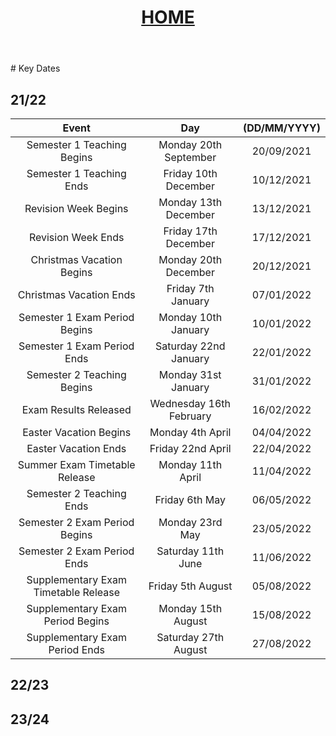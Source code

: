 <header style="text-align:center;">
<h1><a href="https://mattythehacker.github.io/FirstYearCSResources/"><b>HOME</b></a></h1>
</header>
# Key Dates

## 21/22

| Event | Day | (DD/MM/YYYY) |
| :--: | :--: | :--: |
| Semester 1 Teaching Begins | Monday 20th September | 20/09/2021 |
| Semester 1 Teaching Ends | Friday 10th December | 10/12/2021 |
| Revision Week Begins | Monday 13th December | 13/12/2021 |
| Revision Week Ends | Friday 17th December | 17/12/2021 |
| Christmas Vacation Begins | Monday 20th December | 20/12/2021 |
| Christmas Vacation Ends | Friday 7th January | 07/01/2022 |
| Semester 1 Exam Period Begins | Monday 10th January | 10/01/2022 |
| Semester 1 Exam Period Ends | Saturday 22nd January | 22/01/2022 |
| Semester 2 Teaching Begins | Monday 31st January | 31/01/2022 |
| Exam Results Released | Wednesday 16th February | 16/02/2022 |
| Easter Vacation Begins | Monday 4th April | 04/04/2022 |
| Easter Vacation Ends | Friday 22nd April | 22/04/2022 |
| Summer Exam Timetable Release | Monday 11th April | 11/04/2022 |
| Semester 2 Teaching Ends | Friday 6th May | 06/05/2022 |
| Semester 2 Exam Period Begins | Monday 23rd May | 23/05/2022 |
| Semester 2 Exam Period Ends | Saturday 11th June | 11/06/2022 |
| Supplementary Exam Timetable Release | Friday 5th August | 05/08/2022 |
| Supplementary Exam Period Begins | Monday 15th August | 15/08/2022 |
| Supplementary Exam Period Ends | Saturday 27th August | 27/08/2022 | 




## 22/23



## 23/24


